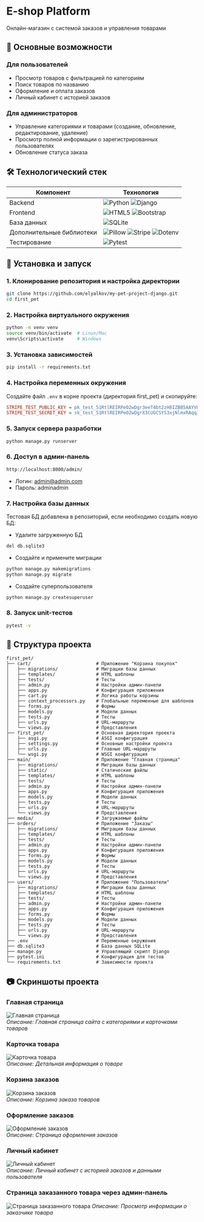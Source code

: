 # E-shop Platform

Онлайн-магазин с системой заказов и управления товарами

## 📌 Основные возможности

### Для пользователей
- Просмотр товаров с фильтрацией по категориям
- Поиск товаров по названию
- Оформление и оплата заказов
- Личный кабинет с историей заказов

### Для администраторов
- Управление категориями и товарами (создание, обновление, редактирование, удаление)
- Просмотр полной информации о зарегистрированных пользователях
- Обновление статуса заказа

## 🛠 Технологический стек

| Компонент       | Технология                |
|-----------------|--------------------------|
| Backend         | ![Python](https://img.shields.io/badge/python-3.9-blue?logo=python&logoColor=white) ![Django](https://img.shields.io/badge/django-4.2-092E20?logo=django&logoColor=white) |
| Frontend        | ![HTML5](https://img.shields.io/badge/html-5-E34F26?logo=html5&logoColor=white) ![Bootstrap](https://img.shields.io/badge/bootstrap-5-7952B3?logo=bootstrap&logoColor=white) |
| База данных     | ![SQLite](https://img.shields.io/badge/sqlite-3-003B57?logo=sqlite&logoColor=white) |
| Дополнительные библиотеки | ![Pillow](https://img.shields.io/badge/pillow-lib-3670A0) ![Stripe](https://img.shields.io/badge/stripe-API-008CDD?logo=stripe&logoColor=white) ![Dotenv](https://img.shields.io/badge/python--dotenv-CLI-FFD43B?logo=python&logoColor=black) |
| Тестирование    | ![Pytest](https://img.shields.io/badge/pytest-unit--tests-0A9EDC?logo=pytest&logoColor=white) |


## 🚀 Установка и запуск

### 1. Клонирование репозитория и настройка директории
```bash
git clone https://github.com/elyalkov/my-pet-project-django.git
cd first_pet
```

### 2. Настройка виртуального окружения
```bash
python -m venv venv
source venv/bin/activate  # Linux/Mac
venv\Scripts\activate     # Windows
```

### 3. Установка зависимостей
```bash
pip install -r requirements.txt
```

### 4. Настройка переменных окружения
Создайте файл `.env` в корне проекта (директория first_pet) и скопируйте:
```ini
STRIPE_TEST_PUBLIC_KEY = pk_test_51RtlREIRPeO2wDgr3eeT4bt2zH8IZBB5AAYVU1wSXY4GVYSdOUytxSFrgYwVGl57IBo0M6nTDXw4P0Z9EDoM9b7N00Hv3pjuKe
STRIPE_TEST_SECRET_KEY = sk_test_51RtlREIRPeO2wDgrX3CUGCSYS3xjNlmxRAqqJx331Tl7xX0qxRWIICoiijVaudAz7cZjdSwGziXntiGjCGEbOzJ8005RlHGVCU
```

### 5. Запуск сервера разработки
```bash
python manage.py runserver
```

### 6. Доступ в админ-панель
```bash
http://localhost:8000/admin/
```
- Логин: admin@admin.com
- Пароль: adminadmin

### 7. Настройка базы данных
Тестовая БД добавлена в репозиторий, если необходимо создать новую БД:
- Удалите загруженную БД
```bash
del db.sqlite3
```
- Создайте и примените миграции
```bash
python manage.py makemigrations
python manage.py migrate
```
- Создайте суперпользователя
```bash
python manage.py createsuperuser
```

### 8. Запуск unit-тестов
```bash
pytest -v
```

## 🧩 Структура проекта

```
first_pet/
├── cart/                        # Приложение "Корзина покупок" 
│   ├── migrations/              # Миграции базы данных
│   ├── templates/               # HTML шаблоны
│   ├── tests/                   # Тесты
│   ├── admin.py                 # Настройки админ-панели
│   ├── apps.py                  # Конфигурация приложения
│   ├── cart.py                  # Логика работы корзины
│   ├── context_processors.py    # Глобальные переменные для шаблонов
│   ├── forms.py                 # Формы
│   ├── models.py                # Модели данных
│   ├── tests.py                 # Тесты
│   ├── urls.py                  # URL-маршруты
│   └── views.py                 # Представления
├── first_pet/                   # Основная директория проекта
│   ├── asgi.py                  # ASGI конфигурация
│   ├── settings.py              # Основные настройки проекта
│   ├── urls.py                  # Главные URL-маршруты
│   └── wsgi.py                  # WSGI конфигурация
├── main/                        # Приложение "Главная страница"
│   ├── migrations/              # Миграции базы данных
│   ├── static/                  # Статические файлы
│   ├── templates/               # HTML шаблоны
│   ├── tests/                   # Тесты
│   ├── admin.py                 # Настройки админ-панели
│   ├── apps.py                  # Конфигурация приложения
│   ├── models.py                # Модели данных
│   ├── tests.py                 # Тесты
│   ├── urls.py                  # URL-маршруты
│   └── views.py                 # Представления
├── media/                       # Загружаемые файлы
├── orders/                      # Приложение "Заказы"
│   ├── migrations/              # Миграции базы данных
│   ├── templates/               # HTML шаблоны
│   ├── tests/                   # Тесты
│   ├── admin.py                 # Настройки админ-панели
│   ├── apps.py                  # Конфигурация приложения
│   ├── forms.py                 # Формы
│   ├── models.py                # Модели данных
│   ├── tests.py                 # Тесты
│   ├── urls.py                  # URL-маршруты
│   └── views.py                 # Представления
├── users/                       # Приложение "Пользователи"
│   ├── migrations/              # Миграции базы данных
│   ├── templates/               # HTML шаблоны
│   ├── tests/                   # Тесты
│   ├── admin.py                 # Настройки админ-панели
│   ├── apps.py                  # Конфигурация приложения
│   ├── forms.py                 # Формы
│   ├── models.py                # Модели данных
│   ├── tests.py                 # Тесты
│   ├── urls.py                  # URL-маршруты
│   └── views.py                 # Представления
├── .env                         # Переменные окружения
├── db.sqlite3                   # База данных SQLite
├── manage.py                    # Управляющий скрипт Django
├── pytest.ini                   # Конфигурация для тестов
└── requirements.txt             # Зависимости проекта
```

## 📷 Скриншоты проекта

### Главная страница
![Главная страница](screenshots/product_list.png)  
*Описание: Главная страница сайта с категориями и карточками товаров*

### Карточка товара
![Карточка товара](screenshots/detail.png)  
*Описание: Детальная информация о товаре*

### Корзина заказов
![Корзина заказов](screenshots/cart.png)  
*Описание: Корзина заказа товаров*

### Оформление заказов
![Оформление заказов](screenshots/order.png)  
*Описание: Страница оформления заказов*

### Личный кабинет
![Личный кабинет](screenshots/profile.png)  
*Описание: Личный кабинет с историей заказов и данными пользователя*

### Страница заказанного товара через админ-панель
![Страница заказанного товара](screenshots/admin.png) 
*Описание: Просмотр информации о заказчике товара*
